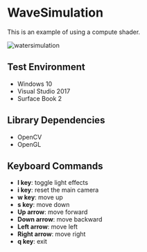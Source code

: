 # WaveSimulation

This is an example of using a compute shader.

![watersimulation](https://user-images.githubusercontent.com/17864157/62009307-cfbe2080-b198-11e9-8432-5c816884edf6.gif)





## Test Environment
  * Windows 10
  * Visual Studio 2017
  * Surface Book 2
  
## Library Dependencies
  * OpenCV
  * OpenGL

## Keyboard Commands
  * **l key**: toggle light effects
  * **i key**: reset the main camera
  * **w key**: move up
  * **s key**: move down
  * **Up arrow**: move forward
  * **Down arrow**: move backward
  * **Left arrow**: move left
  * **Right arrow**: move right
  * **q key**: exit
